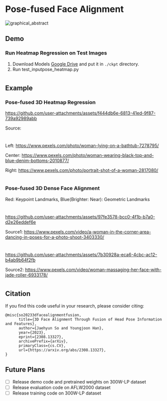 # Pose-fused Face Alignment
![graphical_abstract](https://github.com/user-attachments/assets/39639ffb-4648-446d-9d7d-c9d233cc30c1)

## Demo
### Run Heatmap Regression on Test Images

1. Download Models [Google Drive](https://drive.google.com/file/d/1HS7TMExYlJHc4ojrwrQ48BYE60yxwCmb/view?usp=sharing) and put it in ```./ckpt``` directory.
2. Run test_inputpose_heatmap.py
#

## Example
### Pose-fused 3D Heatmap Regression

https://github.com/user-attachments/assets/f444db6e-6813-41ed-9f87-739a92989abb

Source:
#
Left: https://www.pexels.com/photo/woman-lying-on-a-bathtub-7278795/

Center: https://www.pexels.com/photo/woman-wearing-black-top-and-blue-denim-bottoms-2010877/

Right: https://www.pexels.com/photo/portrait-shot-of-a-woman-2817080/

#
### Pose-fused 3D Dense Face Alignment
Red: Keypoint Landmarks, Blue(Brighter: Near): Geometric Landmarks
#
https://github.com/user-attachments/assets/97fe3578-bcc0-4f1b-b7a0-d2e26eddef6e

Source1: https://www.pexels.com/video/a-woman-in-the-corner-area-dancing-in-poses-for-a-photo-shoot-3403330/
#
https://github.com/user-attachments/assets/7b30928a-eca6-4cbc-ac12-b4ab9b64f2fb

Source2: https://www.pexels.com/video/woman-massaging-her-face-with-jade-roller-6933178/
#

## Citation
If you find this code useful in your research, please consider citing:
```
@misc{so20233dfacealignmentfusion,
      title={3D Face Alignment Through Fusion of Head Pose Information and Features}, 
      author={Jaehyun So and Youngjoon Han},
      year={2023},
      eprint={2308.13327},
      archivePrefix={arXiv},
      primaryClass={cs.CV},
      url={https://arxiv.org/abs/2308.13327}, 
}
```

## Future Plans
- [ ] Release demo code and pretrained weights on 300W-LP dataset
- [ ] Release evaluation code on AFLW2000 dataset
- [ ] Release training code on 300W-LP dataset
